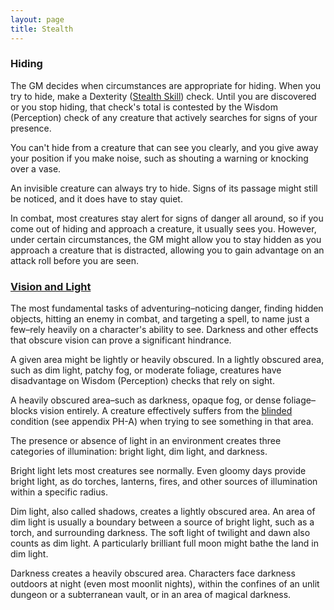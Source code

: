 ```yaml
---
layout: page
title: Stealth
---
```



### Hiding

The GM decides when circumstances are appropriate for hiding. When you try to hide, make a Dexterity ([Stealth Skill](https://www.dandwiki.com/wiki/5e_SRD:Stealth_Skill)) check. Until you are discovered or you stop hiding, that check's total is contested by the Wisdom (Perception) check of any creature that actively searches for signs of your presence.

You can't hide from a creature that can see you clearly, and you give away your position if you make noise, such as shouting a warning or knocking over a vase.

An invisible creature can always try to hide. Signs of its passage might still be noticed, and it does have to stay quiet.

In combat, most creatures stay alert for signs of danger all around, so if you come out of hiding and approach a creature, it usually sees you. However, under certain circumstances, the GM might allow you to stay hidden as you approach a creature that is distracted, allowing you to gain advantage on an attack roll before you are seen.

### [Vision and Light](https://www.dandwiki.com/wiki/5e_SRD:Vision_and_Light)

The most fundamental tasks of adventuring–noticing danger, finding hidden objects, hitting an enemy in combat, and targeting a spell, to name just a few–rely heavily on a character's ability to see. Darkness and other effects that obscure vision can prove a significant hindrance.

A given area might be lightly or heavily obscured. In a lightly obscured area, such as dim light, patchy fog, or moderate foliage, creatures have disadvantage on Wisdom (Perception) checks that rely on sight.

A heavily obscured area–such as darkness, opaque fog, or dense foliage–blocks vision entirely. A creature effectively suffers from the [blinded](https://www.dandwiki.com/wiki/5e_SRD:Conditions#Blinded) condition (see appendix PH-A) when trying to see something in that area.

The presence or absence of light in an environment creates three categories of illumination: bright light, dim light, and darkness.

Bright light lets most creatures see normally. Even gloomy days provide bright light, as do torches, lanterns, fires, and other sources of illumination within a specific radius.

Dim light, also called shadows, creates a lightly obscured area. An area of dim light is usually a boundary between a source of bright light, such as a torch, and surrounding darkness. The soft light of twilight and dawn also counts as dim light. A particularly brilliant full moon might bathe the land in dim light.

Darkness creates a heavily obscured area. Characters face darkness outdoors at night (even most moonlit nights), within the confines of an unlit dungeon or a subterranean vault, or in an area of magical darkness.

